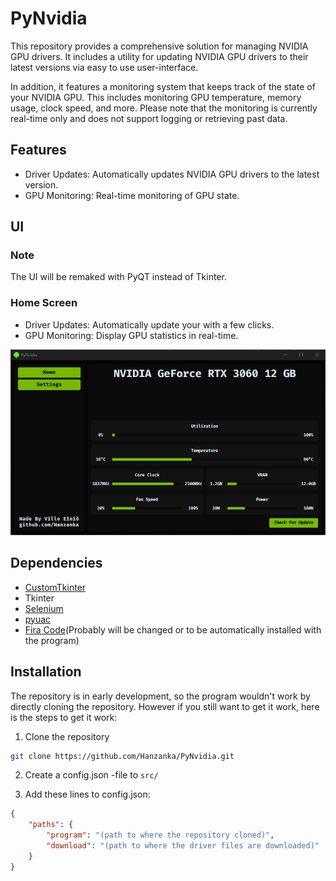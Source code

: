 
# PyNvidia
This repository provides a comprehensive solution for managing NVIDIA GPU drivers. It includes a utility for updating NVIDIA GPU drivers to their latest versions via easy to use user-interface.

In addition, it features a monitoring system that keeps track of the state of your NVIDIA GPU. This includes monitoring GPU temperature, memory usage, clock speed, and more. Please note that the monitoring is currently real-time only and does not support logging or retrieving past data.

## Features
- Driver Updates: Automatically updates NVIDIA GPU drivers to the latest version.
- GPU Monitoring: Real-time monitoring of GPU state.

## UI
### Note
The UI will be remaked with PyQT instead of Tkinter.
### Home Screen
- Driver Updates: Automatically update your with a few clicks.
- GPU Monitoring: Display GPU statistics in real-time.

![Home Screen](https://github.com/Hanzanka/PyNvidia/blob/main/homescreen.png?raw=true)

## Dependencies
- [CustomTkinter](https://github.com/tomschimansky/customtkinter)
- Tkinter
- [Selenium](https://pypi.org/project/selenium/)
- [pyuac](https://pypi.org/project/pyuac/)
- [Fira Code](https://fonts.google.com/specimen/Fira+Code)(Probably will be changed or to be automatically installed with the program)


## Installation
The repository is in early development, so the program wouldn't work by directly cloning the repository. However if you still want to get it work, here is the steps to get it work:

1. Clone the repository
```bash
git clone https://github.com/Hanzanka/PyNvidia.git
```
2. Create a config.json -file to `src/`

3. Add these lines to config.json:
```json
{
    "paths": {
        "program": "(path to where the repository cloned)",
        "download": "(path to where the driver files are downloaded)"
    }
}
```
